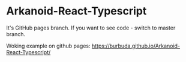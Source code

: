 # Arkanoid-React-Typescript
It's GitHub pages branch. If you want to see code - switch to master branch.

Woking example on github pages: https://burbuda.github.io/Arkanoid-React-Typescript/
